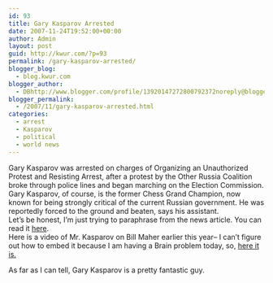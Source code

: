 ```yaml
---
id: 93
title: Gary Kasparov Arrested
date: 2007-11-24T19:52:00+00:00
author: Admin
layout: post
guid: http://kwur.com/?p=93
permalink: /gary-kasparov-arrested/
blogger_blog:
  - blog.kwur.com
blogger_author:
  - DBhttp://www.blogger.com/profile/13920147272800792372noreply@blogger.com
blogger_permalink:
  - /2007/11/gary-kasparov-arrested.html
categories:
  - arrest
  - Kasparov
  - political
  - world news
---
```

<div class="pf-content">
  <p>
    Gary Kasparov was arrested on charges of Organizing an Unauthorized Protest and Resisting Arrest, after a protest by the Other Russia Coalition broke through police lines and began marching on the Election Commission. Gary Kasparov, of course, is the former Chess Grand Champion, now known for being strongly critical of the current Russian government. He was reportedly forced to the ground and beaten, says his assistant.<br />Let’s be honest, I’m just trying to paraphrase from the news article. You can read it <a href="http://news.bbc.co.uk/2/hi/europe/7110910.stm">here</a>.<br />Here is a video of Mr. Kasparov on Bill Maher earlier this year– I can’t figure out how to embed it because I am having a Brain problem today, so, <a href="http://www.youtube.com/watch?v=1Z9g7jN3Kso">here it is.</a>
  </p>
  
  <p>
    As far as I can tell, Gary Kasparov is a pretty fantastic guy.
  </p>
</div>